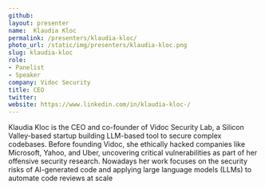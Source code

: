 ```yaml
---
github:
layout: presenter
name:  Klaudia Kloc
permalink: /presenters/klaudia-kloc/
photo_url: /static/img/presenters/klaudia-kloc.png
slug: klaudia-kloc
role:
- Panelist
- Speaker
company: Vidoc Security
title: CEO
twitter:
website: https://www.linkedin.com/in/klaudia-kloc-/
---
```


Klaudia Kloc is the CEO and co-founder of Vidoc Security Lab, a Silicon Valley-based startup building LLM-based tool to secure complex codebases. Before founding Vidoc, she ethically hacked companies like Microsoft, Yahoo, and Uber, uncovering critical vulnerabilities as part of her offensive security research. Nowadays her work focuses on the security risks of AI-generated code and applying large language models (LLMs) to automate code reviews at scale
